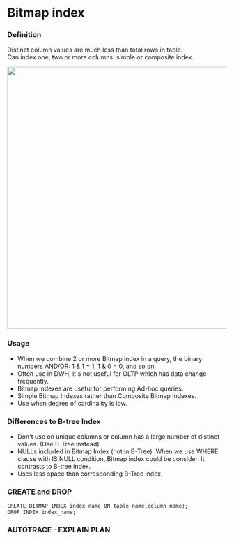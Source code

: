 # Bitmap index

### Definition
Distinct column values are much less than total rows in table.</br>
Can index one, two or more columns: simple or composite index.</br>
 <p align="center"><img src="https://i.imgur.com/YaAJZn4.png" width="600" ></p>


### Usage
- When we combine 2  or more Bitmap index in a query, the binary numbers AND/OR: 1 & 1 = 1, 1 & 0 = 0, and so on.</br>
- Often use in DWH, it's not useful for OLTP which has data change frequently.</br>
- Bitmap indexes are useful for performing Ad-hoc queries.</br>
- Simple Bitmap Indexes rather than Composite Bitmap Indexes.</br>
- Use when degree of cardinality is low.</br>

### Differences to B-tree Index
- Don't use on unique columns or column has a large number of distinct values. (Use B-Tree instead)</br>
- NULLs included in Bitmap Index (not in B-Tree). When we use WHERE clause with IS NULL condition, Bitmap index could be consider. It contrasts to B-tree index.</br>
- Uses less space than corresponding B-Tree index.</br>

### CREATE and DROP
```
CREATE BITMAP INDEX index_name ON table_name(column_name);
DROP INDEX index_name;
```

### AUTOTRACE - EXPLAIN PLAN
